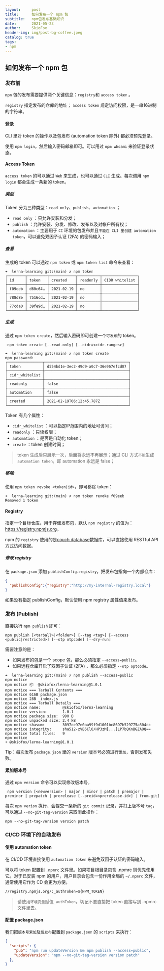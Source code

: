 ```yaml
---
layout:     post
title:      如何发布一个 npm 包 
subtitle:   npm包发布基础知识
date:       2021-05-23
author:     SkioFox
header-img: img/post-bg-coffee.jpeg
catalog: true
tags:
- npm
---
```


## 如何发布一个 npm 包

### 发布前

 `npm` 包的发布需要提供两个关键信息：`registry`和 `access token` 。

 `registry` 指定发布的仓库的地址； `access token` 规定访问权限，是一串16进制的字符串。

#### 登录

CLI 里对 token 的操作以及包发布 (automation token 除外) 都必须预先登录。

使用 `npm login`，然后输入密码邮箱即可。可以用过 `npm whoami` 来验证登录状态。

#### Access Token

 `access token` 的可以通过 `Web` 来生成，也可以通过 `CLI` 生成。每次调用 `npm login` 都会生成一条新的 token。

##### 类型

Token 分为三种类型：`read only`、`publish`、`automation` ；

* `read only` ：只允许安装和分发；
* `publish` ：允许安装、分发、修改、发布以及对帐户所有权；
* `automation` ：主要用于 `CI` 环境的包发布并且`不能在 CLI 里创建 automation token`，可以避免双因子认证 (2FA) 的密码输入；

##### 查看

生成的 token 可以通过 `npm token` 或 `npm token list` 命令来查看：

``` shell
➜  lerna-learning git:(main) ✗ npm token
┌────────┬─────────┬────────────┬──────────┬────────────────┐
│ id     │ token   │ created    │ readonly │ CIDR whitelist │
├────────┼─────────┼────────────┼──────────┼────────────────┤
│ f09eeb │ d60c64… │ 2021-02-19 │ no       │                │
├────────┼─────────┼────────────┼──────────┼────────────────┤
│ 788d8e │ 7516cd… │ 2021-02-19 │ no       │                │
├────────┼─────────┼────────────┼──────────┼────────────────┤
│ 77cda0 │ 39fe9d… │ 2021-02-19 │ no       │                │
└────────┴─────────┴────────────┴──────────┴────────────────┘
```

##### 生成

通过 `npm token create`，然后输入密码即可创建一个`可发布`的 token。

``` shell
 npm token create [--read-only] [--cidr=<cidr-ranges>]
 ```

``` shell
➜  lerna-learning git:(main) ✗ npm token create
npm password: 
┌────────────────┬──────────────────────────────────────┐
│ token          │ d554bd1e-3ec2-49d9-a0c7-36e967efcd87 │
├────────────────┼──────────────────────────────────────┤
│ cidr_whitelist │                                      │
├────────────────┼──────────────────────────────────────┤
│ readonly       │ false                                │
├────────────────┼──────────────────────────────────────┤
│ automation     │ false                                │
├────────────────┼──────────────────────────────────────┤
│ created        │ 2021-02-19T06:12:45.787Z             │
└────────────────┴──────────────────────────────────────┘
```

Token 有几个属性：

* `cidr_whitelist` ：可以指定IP范围内的地址可访问；
* `readonly` ：只读权限；
* `automation` ：是否是自动化 token；
* `create` ：token 创建时间；

> token 生成后只展示一次，后面将永远不再展示；通过 CLI 方式`不能`生成 `automation token`，即 automation 永远是 false；

##### 移除

使用 `npm token revoke <token|id>`，即可移除 token：

``` shell
➜  lerna-learning git:(main) ✗ npm token revoke f09eeb
Removed 1 token
```

#### Registry

指定一个目标仓库，用于存储发布包，默认 `npm registry` 的值为：<https://registry.npmjs.org>。

npm 的 `registry` 使用的是[couch database](https://couchdb.apache.org/)数据库，可以直接使用 RESTful API 方式访问数据。

##### 修改 registry

在 `package.json` 添加 `publishConfig.registry`，把发布包指向一个内部仓库：

``` json
{
  "publishConfig":{"registry":"http://my-internal-registry.local"}
}
```

如果没有指定 publishConfig，默认使用 npm registry 属性值来发布。

### 发布 (Publish)

直接执行 `npm publish` 即可：

``` shell
npm publish [<tarball>|<folder>] [--tag <tag>] [--access <public|restricted>] [--otp otpcode] [--dry-run]
```

需要注意的是：

* 如果发布的包是一个 scope 包，那么必须指定 `--access=public`。
* 如果远程仓库开启了双因子认证 (2FA) ，那么必须指定 `--otp optcode`。

``` shell
➜  lerna-learning git:(main) ✗ npm publish --access=public
npm notice 
npm notice 📦  @skiofox/lerna-learning@1.0.1
npm notice === Tarball Contents === 
npm notice 616B package.json               
npm notice 28B  index.js                   
npm notice === Tarball Details === 
npm notice name:          @skiofox/lerna-learning                 
npm notice version:       1.0.1                                   
npm notice package size:  990 B                                   
npm notice unpacked size: 2.4 kB                                  
npm notice shasum:        3097ce97e0aa99f9d1001bc8697b529775a304cc
npm notice integrity:     sha512-zVB5Cl0/HP3zM[...]LP7bQKnBGZAOQ==
npm notice total files:   9                                       
npm notice 
+ @skiofox/lerna-learning@1.0.1
```

Tip：每次发布 `package.json` 里的 `version` 版本号必须进行`累加`，否则发布失败。

#### 累加版本号

通过 `npm version` 命令可以实现修改版本号，

``` shell
 npm version [<newversion> | major | minor | patch | premajor | preminor | prepatch | prerelease [--preid=<prerelease-id>] | from-git]
```

每次 `npm verion` 执行，会提交一条新的 `git commit` 记录，并打上版本号 `tag`，可以通过 `--no-git-tag-version` 来取消此操作：

``` shell
npm --no-git-tag-version version patch
```

### CI/CD 环境下的自动发布

#### 使用 automation token

在 CI/CD 环境直接使用 `automation token` 来避免双因子认证的密码输入。

可以将 token 配置到 `.npmrc` 文件里。如果项目根目录包含 .npmrc 则优先使用它。对于已安装 npm 的用户，用户目录会包含一份作用全局的 `~/.npmrc` 文件，通常使用它作为 CD 会更为方便。

``` xml
//registry.npmjs.org/:_authToken=${NPM_TOKEN}
```

> 请使用`环境变量`赋值`_authToken`，切记不要直接把 token 直接写到 .npmrc 文件里去。

#### 配置 package.json

我们把`版本号累加`及`包发布`配置到 `package.json` 的 `scripts` 来执行：

``` json
{
  "scripts": {
    "pub": "npm run updateVersion && npm publish --access=public",
    "updateVersion": "npm --no-git-tag-version version patch"
  },
}
```
